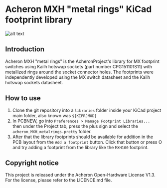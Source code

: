 # Acheron MXH "metal rings" KiCad footprint library

![alt text](https://raw.githubusercontent.com/Gondolindrim/acheronLibrary/master/graphics/acheronReadme.png "Acheron Logo")

## Introduction

Acheron MXH "metal rings" is the AcheronProject's library for MX footprint switches using Kailh hotswap sockets (part number CPG151101S11) with metallized rings around the socket connector holes. The footprints were independently developed using the MX switch datasheet and the Kailh hotswap sockets datasheet.

## How to use

1. Clone the git repository into a ``libraries`` folder inside your KiCad project main folder, also known was ``${KIPRJMOD}``
2. In PCBNEW, go into ``Preferences > Manage Footprint Libraries... `` then under the Project tab, press the plus sign and select the ``acheron_MXH_metalrings.pretty`` folder.
3. After that the library footprints should be available for addition in the PCB layout from the ``Add a footprint`` button. Click that button or press O and try adding a footprint from the library like the ``MXH100`` footprint.

## Copyright notice

This project is released under the Acheron Open-Hardware License V1.3. For the license, please refer to the LICENCE.md file.
